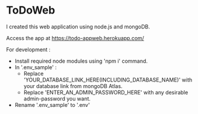 # ToDoWeb
I created this web application using node.js and mongoDB.

Access the app at https://todo-appweb.herokuapp.com/

For development :
* Install required node modules using 'npm i' command.
* In '.env_sample' :
	* Replace 'YOUR_DATABASE_LINK_HERE(INCLUDING_DATABASE_NAME)' with your database link from mongoDB Atlas.
	* Replace 'ENTER_AN_ADMIN_PASSWORD_HERE' with any desirable admin-password you want.
* Rename '.env_sample' to '.env'